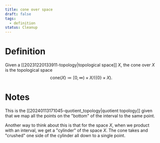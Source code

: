 ```yaml
---
title: cone over space
draft: false
tags:
  - definition
status: Cleanup
---
```

# Definition
Given a [[20231220133911-topology|topological space]] $X$, the cone over $X$ is the topological space 
$$
\text{cone}(X) \coloneqq [0, \infty) \times X \big/ (\{0\} \times X).
$$

# Notes
This is the [[20240113171045-quotient_topology|quotient topology]] given that we map all the points on the "bottom" of the interval to the same point. 

Another way to think about this is that for the space $X$, when we product with an interval, we get a "cylinder" of the space $X$. 
The cone takes and "crushed" one side of the cylinder all down to a single point. 